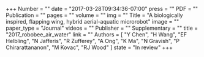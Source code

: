+++
Number = ""
date = "2017-03-28T09:34:36-07:00"
press = ""
PDF = ""
Publication = ""
pages = ""
volume = ""
img = ""
Title = "A biologically inspired, flapping wing, hybrid aerial-aquatic microrobot"
image = ""
paper_type = "Journal"
videos = ""
Publisher = ""
Supplementary = ""
title = "2017_robobee_air_water"
link = ""
Authors = [
	"Y Chen", 
	"H Wang", 
	"EF Helbling", 
	"N Jafferis", 
	"R Zufferey", 
	"A Ong", 
	"K Ma",
	"N Gravish", 
	"P Chirarattananon", 
	"M Kovac", 
	"RJ Wood"
]
state = "In review"
+++

